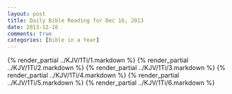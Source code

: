 ```yaml
---
layout: post
title: Daily Bible Reading for Dec 16, 2013
date: 2013-12-16
comments: true
categories: [Bible in a Year]
---
```

{% render_partial ../KJV/1Ti/1.markdown %}
{% render_partial ../KJV/1Ti/2.markdown %}
{% render_partial ../KJV/1Ti/3.markdown %}
{% render_partial ../KJV/1Ti/4.markdown %}
{% render_partial ../KJV/1Ti/5.markdown %}
{% render_partial ../KJV/1Ti/6.markdown %}
